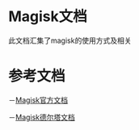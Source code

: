 
# Magisk文档

此文档汇集了magisk的使用方式及相关
# 参考文档

－[Magisk官方文档](https://topjohnwu.github.io/Magisk/)

－[Magisk德尔塔文档](https://huskydg.github.io/magisk-files/)